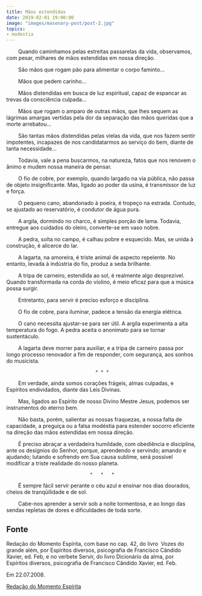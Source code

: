 ```yaml
---
title: Mãos estendidas
date: 2019-02-01 19:00:00
image: "images/masonary-post/post-2.jpg"
topics: 
- modestia
---
```


        Quando caminhamos pelas estreitas passarelas da vida, observamos, com
pesar, milhares de mãos estendidas em nossa direção.

        São mãos que rogam pão para alimentar o corpo faminto...

        Mãos que pedem carinho...

        Mãos distendidas em busca de luz espiritual, capaz de espancar as
trevas da consciência culpada...

        Mãos que rogam o amparo de outras mãos, que lhes sequem as lágrimas
amargas vertidas pela dor da separação das mãos queridas que a morte
arrebatou...

        São tantas mãos distendidas pelas vielas da vida, que nos fazem sentir
impotentes, incapazes de nos candidatarmos ao serviço do bem, diante de tanta
necessidade...

        Todavia, vale a pena buscarmos, na natureza, fatos que nos renovem o
ânimo e mudem nossa maneira de pensar.

        O fio de cobre, por exemplo, quando largado na via pública, não passa
de objeto insignificante. Mas, ligado ao poder da usina, é transmissor de luz e
força.

        O pequeno cano, abandonado à poeira, é tropeço na estrada. Contudo, se
ajustado ao reservatório, é condutor de água pura.

        A argila, dormindo no charco, é simples porção de lama. Todavia,
entregue aos cuidados do oleiro, converte-se em vaso nobre.

        A pedra, solta no campo, é calhau pobre e esquecido. Mas, se unida à
construção, é alicerce do lar.

        A lagarta, na amoreira, é triste animal de aspecto repelente. No
entanto, levada à indústria do fio, produz a seda brilhante.

        A tripa de carneiro, estendida ao sol, é realmente algo desprezível.
Quando transformada na corda do violino, é meio eficaz para que a música possa
surgir.

        Entretanto, para servir é preciso esforço e disciplina.

        O fio de cobre, para iluminar, padece a tensão da energia elétrica.

        O cano necessita ajustar-se para ser útil. A argila experimenta a alta
temperatura do fogo. A pedra aceita o anonimato para se tornar sustentáculo.

        A lagarta deve morrer para auxiliar, e a tripa de carneiro passa por
longo processo renovador a fim de responder, com segurança, aos sonhos do
musicista.

                                     * * *

        Em verdade, ainda somos corações frágeis, almas culpadas, e Espíritos
endividados, diante das Leis Divinas.

        Mas, ligados ao Espírito de nosso Divino Mestre Jesus, podemos ser
instrumentos do eterno bem.

        Não basta, porém, salientar as nossas fraquezas, a nossa falta de
capacidade, a preguiça ou a falsa modéstia para estender socorro eficiente na
direção das mãos estendidas em nossa direção.

        É preciso abraçar a verdadeira humildade, com obediência e disciplina,
ante os desígnios do Senhor, porque, aprendendo e servindo; amando e ajudando;
lutando e sofrendo em Sua causa sublime, será possível modificar a triste
realidade do nosso planeta.

                                   *   *   *

        É sempre fácil servir perante o céu azul e ensinar nos dias dourados,
cheios de tranqüilidade e de sol.

        Cabe-nos aprender a servir sob a noite tormentosa, e ao longo das
sendas repletas de dores e dificuldades de toda sorte.

## Fonte
Redação do Momento Espírita, com base no cap. 42, do livro  Vozes do grande
além, por Espíritos diversos, psicografia de Francisco Cândido Xavier, ed. Feb,
e no verbete Servir, do livro Dicionário da alma, por Espíritos diversos,
psicografia de Francisco Cândido Xavier, ed. Feb.

Em 22.07.2008.


[Redação do Momento Espírita](http://momento.com.br/pt/ler_texto.php?id=1906)
